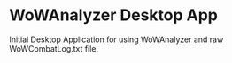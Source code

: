 # WoWAnalyzer Desktop App 

Initial Desktop Application for using WoWAnalyzer and raw WoWCombatLog.txt file.
